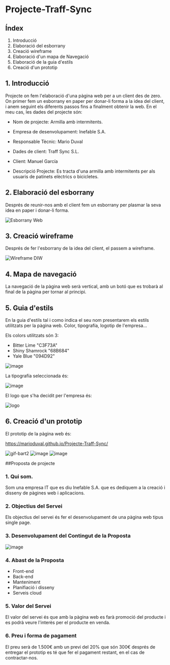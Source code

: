 # Projecte-Traff-Sync


## Índex

1. Introducció
2. Elaboració del esborrany
3. Creació wireframe
4. Elaboració d'un mapa de Navegació
5. Elaboració de la guia d'estils
6. Creació d'un prototip

## 1. Introducció

Projecte on fem l'elaboració d'una pàgina web per a un client des de zero. On primer fem un esborrany en paper per donar-li forma a la idea del client, i anem seguint els diferents passos fins a finalment obtenir la web. En el meu cas, les dades del projecte són:

* Nom de projecte: Armilla amb intermitents.
* Empresa de desenvolupament: Inefable S.A.
* Responsable Tècnic: Mario Duval

* Dades de client: Traff Sync S.L.
* Client: Manuel García
* Descripció Projecte: Es tracta d'una armilla amb intermitents per als usuaris de patinets elèctrics o bicicletes.

## 2. Elaboració del esborrany

Després de reunir-nos amb el client fem un esborrany per plasmar la seva idea en paper i donar-li forma. 

![Esborrany Web](https://user-images.githubusercontent.com/77450981/150397681-65cd892e-f711-4645-9ea6-27ea92fc789e.jpg)

## 3. Creació wireframe

Després de fer l'esborrany de la idea del client, el passem a wireframe.

![Wireframe DIW](https://user-images.githubusercontent.com/77450981/150406763-620579c6-0021-4116-ad3f-87213e1e336c.jpg)

## 4. Mapa de navegació

La navegació de la pàgina web serà vertical, amb un botó que es trobarà al final de la pàgina per tornar al principi. 

## 5. Guia d'estils

En la guia d'estils tal i como indica el seu nom presentarem els estils utilitzats per la pàgina web. Color, tipografía, logotip de l'empresa...

Els colors utilitzats són 3:

* Bitter Lime "C3F73A"
* Shiny Shamrock "68B684"
* Yale Blue "094D92"

![image](https://user-images.githubusercontent.com/77450981/151416363-e179394c-468a-49b3-a8ca-8d0eab23a095.png)

La tipografía seleccionada és:

![image](https://user-images.githubusercontent.com/77450981/151417163-5ec3c79a-16ce-44d9-99b9-1ad29b1a0aea.png)

El logo que s'ha decidit per l'empresa és:

![logo](https://user-images.githubusercontent.com/77450981/151417319-97847c65-b6e8-43c2-b610-7a6af6fc6ac2.JPG)

## 6. Creació d'un prototip

El prototip de la pàgina web és:

https://marioduval.github.io/Projecte-Traff-Sync/ 

![gif-bart2](https://user-images.githubusercontent.com/77450981/154846130-45ffe9df-e200-43b7-9898-cdde0579d402.gif)
![image](https://user-images.githubusercontent.com/77450981/154846064-3685e494-7cd9-44a6-aa3e-baea6e5a0552.png)
![image](https://user-images.githubusercontent.com/77450981/154846087-6b96328c-137e-4684-a5f6-551acde65456.png)

##Proposta de projecte

### 1. Qui som.

Som una empresa IT que es diu Inefable S.A. que es dediquem a la creació i disseny de pàgines web i aplicacions.

### 2. Objectius del Servei

Els objectius del servei és fer el desenvolupament de una pàgina web tipus single page.

### 3. Desenvolupament del Contingut de la Proposta

![image](https://user-images.githubusercontent.com/77450981/155577195-8b83a681-edcb-486e-8c1a-87e0c0c63879.png)

### 4. Abast de la Proposta

- Front-end
- Back-end
- Manteniment
- Planifiació i disseny
- Serveis cloud

### 5. Valor del Servei

El valor del servei és que amb la pàgina web es farà promoció del producte i es podrà veure l'interès per el producte en venda.

### 6. Preu i forma de pagament

El preu serà de 1.500€ amb un previ del 20% que són 300€ després de entregar el prototip es té que fer el pagament restant, en el cas de contractar-nos.
